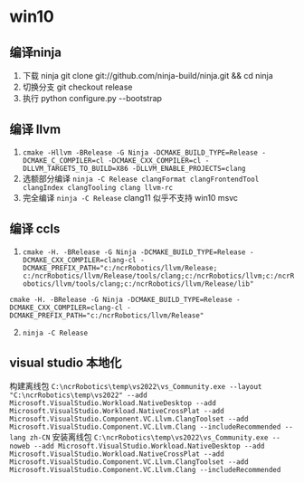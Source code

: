# win10

## 编译ninja
1. 下载 ninja git clone git://github.com/ninja-build/ninja.git && cd ninja
2. 切换分支 git checkout release
3. 执行 python configure.py --bootstrap

## 编译 llvm

1. `cmake -Hllvm -BRelease -G Ninja -DCMAKE_BUILD_TYPE=Release -DCMAKE_C_COMPILER=cl -DCMAKE_CXX_COMPILER=cl -DLLVM_TARGETS_TO_BUILD=X86 -DLLVM_ENABLE_PROJECTS=clang`
2. 选额部分编译 `ninja -C Release clangFormat clangFrontendTool clangIndex clangTooling clang llvm-rc`
3. 完全编译 `ninja -C Release` clang11 似乎不支持 win10 msvc

## 编译 ccls

1. `cmake -H. -BRelease -G Ninja -DCMAKE_BUILD_TYPE=Release -DCMAKE_CXX_COMPILER=clang-cl -DCMAKE_PREFIX_PATH="c:/ncrRobotics/llvm/Release; c:/ncrRobotics/llvm/Release/tools/clang;c:/ncrRobotics/llvm;c:/ncrRobotics/llvm/tools/clang;c:/ncrRobotics/llvm/Release/lib"`

`cmake -H. -BRelease -G Ninja -DCMAKE_BUILD_TYPE=Release -DCMAKE_CXX_COMPILER=clang-cl -DCMAKE_PREFIX_PATH="c:/ncrRobotics/llvm/Release"`

2. `ninja -C Release`

## visual studio 本地化
构建离线包 `C:\ncrRobotics\temp\vs2022\vs_Community.exe --layout "C:\ncrRobotics\temp\vs2022" --add Microsoft.VisualStudio.Workload.NativeDesktop --add Microsoft.VisualStudio.Workload.NativeCrossPlat --add Microsoft.VisualStudio.Component.VC.Llvm.ClangToolset --add Microsoft.VisualStudio.Component.VC.Llvm.Clang --includeRecommended --lang zh-CN`
安装离线包 `C:\ncrRobotics\temp\vs2022\vs_Community.exe --noweb --add Microsoft.VisualStudio.Workload.NativeDesktop --add Microsoft.VisualStudio.Workload.NativeCrossPlat --add Microsoft.VisualStudio.Component.VC.Llvm.ClangToolset --add Microsoft.VisualStudio.Component.VC.Llvm.Clang --includeRecommended`